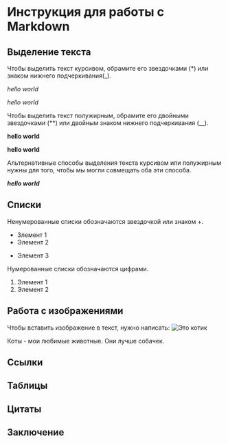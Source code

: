 # Инструкция для работы с Markdown

## Выделение текста

Чтобы выделить текст курсивом, обрамите его звездочками (*) или знаком нижнего подчеркивания(_).

*hello world*

_hello world_

Чтобы выделить текст полужирным, обрамите его двойными звездочками (**) или двойным знаком нижнего подчеркивания (__).

**hello world**

__hello world__

Альтернативные способы выделения текста курсивом или полужирным нужны для того, чтобы мы могли совмещать оба эти способа.

__*hello world*__


## Списки

Ненумерованные списки обозначаются звездочкой или знаком +. 

* Злемент 1
* Элемент 2
+ Элемент 3

Нумерованные списки обозначаются цифрами.

1. Элемент 1
2. Элемент 2

## Работа с изображениями

Чтобы вставить изображение в текст, нужно написать:
![Это котик](cat.jpg)

Коты - мои любимые животные. Они лучше собачек.

## Ссылки 

## Таблицы 

## Цитаты 

## Заключение 
